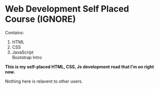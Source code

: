 <h1> Web Development Self Placed Course (IGNORE) </h1>

<div>
  Contains:
  <ol>
    <li>HTML</li>
    <li>CSS</li>
    <li>JavaScript</li>
    <l1>Bootstrap Intro</li>
  </ol>
  </div>
  

<b>This is my self-placed HTML, CSS, Js development road that I'm on right now.</b>

Nothing here is relavent to other users.


